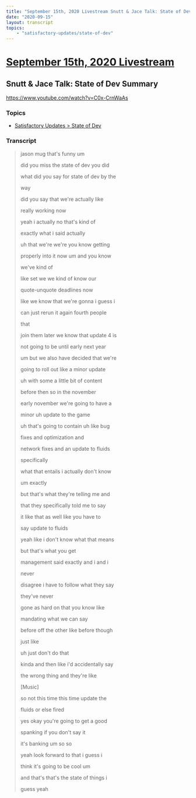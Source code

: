 ```yaml
---
title: "September 15th, 2020 Livestream Snutt & Jace Talk: State of Dev Summary"
date: "2020-09-15"
layout: transcript
topics:
    - "satisfactory-updates/state-of-dev"
---
```

# [September 15th, 2020 Livestream](../2020-09-15.md)
## Snutt & Jace Talk: State of Dev Summary
https://www.youtube.com/watch?v=C0x-CrnWaAs

### Topics
* [Satisfactory Updates > State of Dev](../topics/satisfactory-updates/state-of-dev.md)

### Transcript

> jason mug that's funny um
> 
> did you miss the state of dev you did
> 
> what did you say for state of dev by the
> 
> way
> 
> did you say that we're actually like
> 
> really working now
> 
> yeah i actually no that's kind of
> 
> exactly what i said actually
> 
> uh that we're we're you know getting
> 
> properly into it now um and you know
> 
> we've kind of
> 
> like set we we kind of know our
> 
> quote-unquote deadlines now
> 
> like we know that we're gonna i guess i
> 
> can just rerun it again fourth people
> 
> that
> 
> join them later we know that update 4 is
> 
> not going to be until early next year
> 
> um but we also have decided that we're
> 
> going to roll out like a minor update
> 
> uh with some a little bit of content
> 
> before then so in the november
> 
> early november we're going to have a
> 
> minor uh update to the game
> 
> uh that's going to contain uh like bug
> 
> fixes and optimization and
> 
> network fixes and an update to fluids
> 
> specifically
> 
> what that entails i actually don't know
> 
> um exactly
> 
> but that's what they're telling me and
> 
> that they specifically told me to say
> 
> it like that as well like you have to
> 
> say update to fluids
> 
> yeah like i don't know what that means
> 
> but that's what you get
> 
> management said exactly and i and i
> 
> never
> 
> disagree i have to follow what they say
> 
> they've never
> 
> gone as hard on that you know like
> 
> mandating what we can say
> 
> before off the other like before though
> 
> just like
> 
> uh just don't do that
> 
> kinda and then like i'd accidentally say
> 
> the wrong thing and they're like
> 
> [Music]
> 
> so not this time this time update the
> 
> fluids or else fired
> 
> yes okay you're going to get a good
> 
> spanking if you don't say it
> 
> it's banking um so so
> 
> yeah look forward to that i guess i
> 
> think it's going to be cool um
> 
> and that's that's the state of things i
> 
> guess yeah
> 
